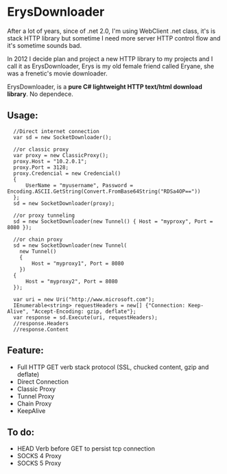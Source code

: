 ErysDownloader
==============

After a lot of years, since of .net 2.0, I'm using WebClient .net class, it's is stack HTTP library but sometime I need more server HTTP control flow and it's sometime sounds bad.

In 2012 I decide plan and project a new HTTP library to my projects and I call it as ErysDownloader, Erys is my old female friend called Eryane, she was a frenetic's movie downloader.

ErysDownloader, is a **pure C# lightweight HTTP text/html download library**. No dependece.

Usage:
-------------
      //Direct internet connection
      var sd = new SocketDownloader();

      //or classic proxy
      var proxy = new ClassicProxy();
      proxy.Host = "10.2.0.1";
      proxy.Port = 3128;
      proxy.Credencial = new Credencial()
      {
          UserName = "myusername", Password = Encoding.ASCII.GetString(Convert.FromBase64String("RDSa4OP=="))
      };
      sd = new SocketDownloader(proxy);

      //or proxy tunneling
      sd = new SocketDownloader(new Tunnel() { Host = "myproxy", Port = 8080 });

      //or chain proxy
      sd = new SocketDownloader(new Tunnel(
        new Tunnel()
        {
            Host = "myproxy1", Port = 8080
        })
      {
          Host = "myproxy2", Port = 8080
      });

      var uri = new Uri("http://www.microsoft.com");
      IEnumerable<string> requestHeaders = new[] {"Connection: Keep-Alive", "Accept-Encoding: gzip, deflate"};
      var response = sd.Execute(uri, requestHeaders);
      //response.Headers
      //response.Content


Feature:
-------------
* Full HTTP GET verb stack protocol (SSL, chucked content, gzip and deflate)
* Direct Connection
* Classic Proxy
* Tunnel Proxy
* Chain Proxy
* KeepAlive




To do:
-------------
* HEAD Verb before GET to persist tcp connection
* SOCKS 4 Proxy
* SOCKS 5 Proxy
